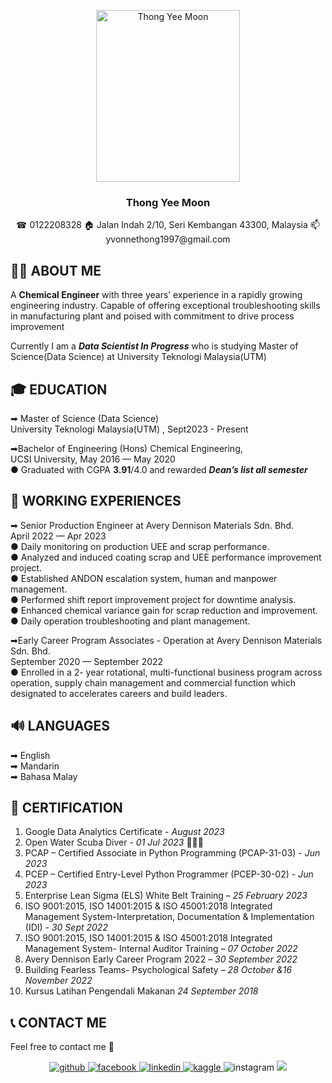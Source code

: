 <p align="center">
  <a href="https://github.com/drshahizan/BDM/blob/307741f4758ca0e8797e043e07965c50fe62c3af/portfolio/yeemoonthong/ProfiePic.jpg">
    <img src="https://github.com/drshahizan/BDM/blob/307741f4758ca0e8797e043e07965c50fe62c3af/portfolio/yeemoonthong/ProfiePic.jpg" alt="Thong Yee Moon" width=230 height=275>
  </a>

  <h3 align="center">Thong Yee Moon</h3>
<p align="center">
☎ 0122208328   
🏠 Jalan Indah 2/10, Seri Kembangan 43300, Malaysia
📫 yvonnethong1997@gmail.com

## 👩‍🎓 ABOUT ME
A **Chemical Engineer** with three years’ experience in a rapidly growing engineering industry. Capable of offering exceptional troubleshooting skills in manufacturing plant and poised with commitment to drive process improvement
</p>

Currently I am a ***Data Scientist In Progress*** who is studying Master of Science(Data Science) at University Teknologi Malaysia(UTM)

## 🎓 EDUCATION
➡ Master of Science (Data Science)
</br>
University Teknologi Malaysia(UTM) , Sept2023 - Present

</p> 

➡Bachelor of Engineering (Hons) Chemical Engineering, 
</br>
UCSI University, May 2016 — May 2020
</br>
    ●	    Graduated with CGPA **3.91**/4.0 and rewarded ***Dean’s list all semester***

## 🧰 WORKING EXPERIENCES
➡ Senior Production Engineer at Avery Dennison Materials Sdn. Bhd.
</br>
April 2022 — Apr 2023
</br>
●	Daily monitoring on production UEE and scrap performance. </br>
●	Analyzed and induced coating scrap and UEE performance improvement project.</br>
●	Established ANDON escalation system, human and manpower management.</br>
●	Performed shift report improvement project for downtime analysis.</br>
●	Enhanced chemical variance gain for scrap reduction and improvement.</br>
●	Daily operation troubleshooting and plant management.</br>
</p>
➡Early Career Program Associates - Operation at Avery Dennison Materials Sdn. Bhd.
</br>
September 2020 — September 2022
</br>
●	Enrolled in a 2- year rotational, multi-functional business program across operation, supply chain management and commercial function which designated to accelerates careers and build leaders.

## 🔊 LANGUAGES
➡ English </br>
➡ Mandarin </br>
➡ Bahasa Malay </br>

## 📜 CERTIFICATION
1. Google Data Analytics Certificate - *August 2023*
2. Open Water Scuba Diver - *01 Jul 2023* 🏊‍♀️🫧
3. PCAP – Certified Associate in Python Programming (PCAP-31-03)  - *Jun 2023*
4. PCEP – Certified Entry-Level Python Programmer (PCEP-30-02) - *Jun 2023*
1. Enterprise Lean Sigma (ELS) White Belt Training – *25 February 2023*
2. ISO 9001:2015, ISO 14001:2015 & ISO 45001:2018 Integrated Management System-Interpretation, Documentation & Implementation (IDI) - *30 Sept 2022*
3. ISO 9001:2015, ISO 14001:2015 & ISO 45001:2018 Integrated Management System- Internal Auditor Training – *07 October 2022*
4. Avery Dennison Early Career Program 2022 – *30 September 2022*
5. Building Fearless Teams- Psychological Safety – *28 October &16 November 2022*
6. Kursus Latihan Pengendali Makanan  *24 September 2018*

## 📞 CONTACT ME
Feel free to contact me 👋

<p align="center">
<a href="https://github.com/https://github.com/yeemoonthong" target="_blank">
<img src=https://img.shields.io/badge/github-%2324292e.svg?&style=for-the-badge&logo=github&logoColor=white alt=github style="margin-bottom: 5px;" />
</a>
<a href="https://www.facebook.com/yvonne.Thong?mibextid=LQQJ4d" target="_blank">
<img src=https://img.shields.io/badge/facebook-%232E87FB.svg?&style=for-the-badge&logo=facebook&logoColor=white alt=facebook style="margin-bottom: 5px;" />
</a>
<a href="https://www.linkedin.com/in/thong-yee-moon-7ba20a165?" target="_blank">
<img src=https://img.shields.io/badge/linkedin-%231E77B5.svg?&style=for-the-badge&logo=linkedin&logoColor=white alt=linkedin style="margin-bottom: 5px;" />
</a>
<a href="https://www.kaggle.com/https://www.kaggle.com/thongyeemoon" target="_blank">
<img src=https://img.shields.io/badge/kaggle-%2344BAE8.svg?&style=for-the-badge&logo=kaggle&logoColor=white alt=kaggle style="margin-bottom: 5px;" />
</a>
<a href="https://instagram.com/yvonne_thong?igshid=OGQ5ZDc2ODk2ZA%3D%3D&utm_source=qr" target="_blank">
</a>
<img src=https://img.shields.io/badge/instagram-%23000000.svg?&style=for-the-badge&logo=instagram&logoColor=white alt=instagram style="margin-bottom: 5px;" />
<a href="mailto:yvonnethong1997@gmail.com"><img src="https://img.shields.io/badge/yvonnethong1997@gmail.com-D14836?style=for-the-badge&logo=gmail&logoColor=white">





